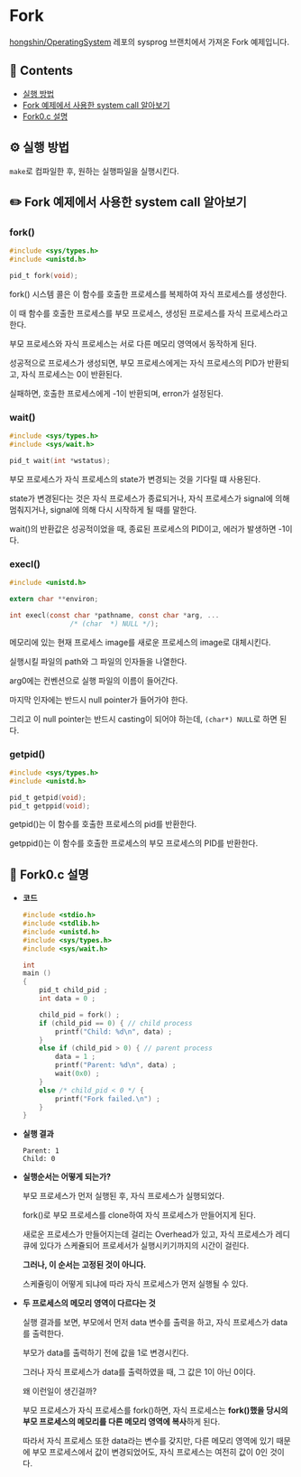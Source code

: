 

# Fork

[hongshin/OperatingSystem](https://github.com/hongshin/OperatingSystem) 레포의 sysprog 브랜치에서 가져온 Fork 예제입니다.

## 🔗 Contents

- [실행 방법](https://github.com/yejineee/OperatingSystem/new/master/03-Process/Fork#%EF%B8%8F-%EC%8B%A4%ED%96%89-%EB%B0%A9%EB%B2%95)
- [Fork 예제에서 사용한 system call 알아보기](https://github.com/yejineee/OperatingSystem/new/master/03-Process/Fork#%EF%B8%8F-fork-%EC%98%88%EC%A0%9C%EC%97%90%EC%84%9C-%EC%82%AC%EC%9A%A9%ED%95%9C-system-call-%EC%95%8C%EC%95%84%EB%B3%B4%EA%B8%B0)
- [Fork0.c 설명](https://github.com/yejineee/OperatingSystem/new/master/03-Process/Fork#-fork0c-%EC%84%A4%EB%AA%85)

## ⚙️ 실행 방법

`make`로 컴파일한 후, 원하는 실행파일을 실행시킨다. 

## ✏️ Fork 예제에서 사용한 system call 알아보기

### fork()

```c
#include <sys/types.h>
#include <unistd.h>

pid_t fork(void);
```

fork() 시스템 콜은 이 함수를 호출한 프로세스를 복제하여 자식 프로세스를 생성한다.

이 때 함수를 호출한 프로세스를 부모 프로세스, 생성된 프로세스를 자식 프로세스라고 한다.

부모 프로세스와 자식 프로세스는 서로 다른 메모리 영역에서 동작하게 된다.

성공적으로 프로세스가 생성되면, 부모 프로세스에게는 자식 프로세스의 PID가 반환되고, 자식 프로세스는 0이 반환된다.

실패하면, 호출한 프로세스에게 -1이 반환되며, erron가 설정된다.

### wait()

```c
#include <sys/types.h>
#include <sys/wait.h>

pid_t wait(int *wstatus);
```
부모 프로세스가 자식 프로세스의 state가 변경되는 것을 기다릴 떄 사용된다.

state가 변경된다는 것은 자식 프로세스가 종료되거나, 자식 프로세스가 signal에 의해 멈춰지거나, signal에 의해 다시 시작하게 될 때를 말한다.

wait()의 반환값은 성공적이었을 때, 종료된 프로세스의 PID이고, 에러가 발생하면 -1이다.

### execl()

```c
#include <unistd.h>

extern char **environ;

int execl(const char *pathname, const char *arg, ...
			   /* (char  *) NULL */);
```

메모리에 있는 현재 프로세스 image를 새로운 프로세스의 image로 대체시킨다.

실행시킬 파일의 path와 그 파일의 인자들을 나열한다. 

arg0에는 컨벤션으로 실행 파일의 이름이 들어간다.

마지막 인자에는 반드시 null pointer가 들어가야 한다. 

그리고 이 null pointer는 반드시 casting이 되어야 하는데, `(char*) NULL`로 하면 된다.




	
	

### getpid()

```c
#include <sys/types.h>
#include <unistd.h>

pid_t getpid(void);
pid_t getppid(void);
```

getpid()는 이 함수를 호출한 프로세스의 pid를 반환한다.

getppid()는 이 함수를 호출한 프로세스의 부모 프로세스의 PID를 반환한다.


## 📝 Fork0.c 설명

- **코드** 

	```c
	#include <stdio.h>
	#include <stdlib.h>
	#include <unistd.h>
	#include <sys/types.h>
	#include <sys/wait.h>

	int
	main ()
	{
		pid_t child_pid ;
		int data = 0 ;

		child_pid = fork() ;
		if (child_pid == 0) { // child process
			printf("Child: %d\n", data) ;
		}
		else if (child_pid > 0) { // parent process
			data = 1 ;
			printf("Parent: %d\n", data) ;
			wait(0x0) ;
		}
		else /* child_pid < 0 */ {
			printf("Fork failed.\n") ;
		}
	}
	```

- **실행 결과**
	
	```
	Parent: 1
	Child: 0
	```

- **실행순서는 어떻게 되는가?** 

	부모 프로세스가 먼저 실행된 후, 자식 프로세스가 실행되었다. 

	fork()로 부모 프로세스를 clone하여 자식 프로세스가 만들어지게 된다.
	
	새로운 프로세스가 만들어지는데 걸리는 Overhead가 있고, 자식 프로세스가 레디큐에 있다가 스케쥴되어 프로세서가 실행시키기까지의 시간이 걸린다. 
	
	**그러나, 이 순서는 고정된 것이 아니다.**
	
	스케쥴링이 어떻게 되냐에 따라 자식 프로세스가 먼저 실행될 수 있다.
	
- **두 프로세스의 메모리 영역이 다르다는 것**

	실행 결과를 보면, 부모에서 먼저 data 변수를 출력을 하고, 자식 프로세스가 data를 출력한다. 
	
	부모가 data를 출력하기 전에 값을 1로 변경시킨다. 
	
	그러나 자식 프로세스가 data를 출력하였을 때, 그 값은 1이 아닌 0이다.
	
	왜 이런일이 생긴걸까?
	
	부모 프로세스가 자식 프로세스를 fork()하면, 자식 프로세스는 **fork()했을 당시의 부모 프로세스의 메모리를 다른 메모리 영역에 복사**하게 된다.
	
	따라서 자식 프로세스 또한 data라는 변수를 갖지만, 다른 메모리 영역에 있기 때문에 부모 프로세스에서 값이 변경되었어도, 자식 프로세스는 여전히 값이 0인 것이다.
	
	
	
	
